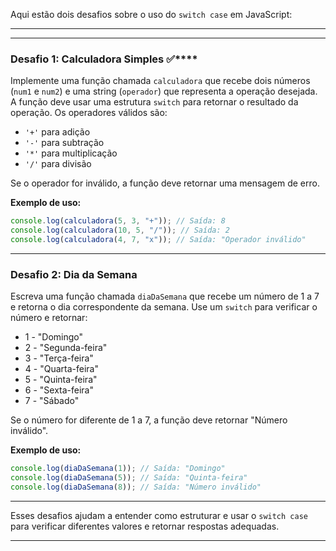 Aqui estão dois desafios sobre o uso do `switch case` em JavaScript:

---

---

### Desafio 1: Calculadora Simples ✅\*\*\*\*

Implemente uma função chamada `calculadora` que recebe dois números (`num1` e `num2`) e uma string (`operador`) que representa a operação desejada. A função deve usar uma estrutura `switch` para retornar o resultado da operação. Os operadores válidos são:

- `'+'` para adição
- `'-'` para subtração
- `'*'` para multiplicação
- `'/'` para divisão

Se o operador for inválido, a função deve retornar uma mensagem de erro.

**Exemplo de uso:**

```javascript
console.log(calculadora(5, 3, "+")); // Saída: 8
console.log(calculadora(10, 5, "/")); // Saída: 2
console.log(calculadora(4, 7, "x")); // Saída: "Operador inválido"
```

---

### Desafio 2: Dia da Semana

Escreva uma função chamada `diaDaSemana` que recebe um número de 1 a 7 e retorna o dia correspondente da semana. Use um `switch` para verificar o número e retornar:

- 1 - "Domingo"
- 2 - "Segunda-feira"
- 3 - "Terça-feira"
- 4 - "Quarta-feira"
- 5 - "Quinta-feira"
- 6 - "Sexta-feira"
- 7 - "Sábado"

Se o número for diferente de 1 a 7, a função deve retornar "Número inválido".

**Exemplo de uso:**

```javascript
console.log(diaDaSemana(1)); // Saída: "Domingo"
console.log(diaDaSemana(5)); // Saída: "Quinta-feira"
console.log(diaDaSemana(8)); // Saída: "Número inválido"
```

---

Esses desafios ajudam a entender como estruturar e usar o `switch case` para verificar diferentes valores e retornar respostas adequadas.

---
